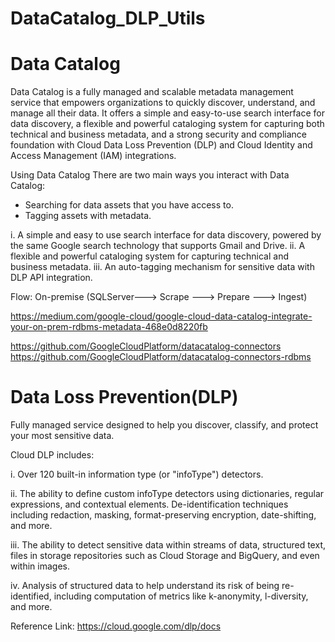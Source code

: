 # DataCatalog_DLP_Utils

# Data Catalog 
Data Catalog is a fully managed and scalable metadata management service that empowers organizations to quickly discover, understand, and manage all their data.
It offers a simple and easy-to-use search interface for data discovery, a flexible and powerful cataloging system for capturing both technical and business metadata, and a strong security and compliance foundation with Cloud Data Loss Prevention (DLP) and Cloud Identity and Access Management (IAM) integrations.


Using Data Catalog
There are two main ways you interact with Data Catalog:
- Searching for data assets that you have access to.
- Tagging assets with metadata.

i.   A simple and easy to use search interface for data discovery, powered by the same Google search technology that supports Gmail and Drive.
ii.  A flexible and powerful cataloging system for capturing technical and business metadata.
iii. An auto-tagging mechanism for sensitive data with DLP API integration.

Flow: On-premise (SQLServer---> Scrape ---> Prepare ---> Ingest)

https://medium.com/google-cloud/google-cloud-data-catalog-integrate-your-on-prem-rdbms-metadata-468e0d8220fb

https://github.com/GoogleCloudPlatform/datacatalog-connectors
https://github.com/GoogleCloudPlatform/datacatalog-connectors-rdbms


# Data Loss Prevention(DLP)
Fully managed service designed to help you discover, classify, and protect your most sensitive data.

Cloud DLP includes:

i. Over 120 built-in information type (or "infoType") detectors.

ii. The ability to define custom infoType detectors using dictionaries, regular expressions, and contextual elements.
De-identification techniques including redaction, masking, format-preserving encryption, date-shifting, and more.

iii. The ability to detect sensitive data within streams of data, structured text, files in storage repositories such as Cloud Storage and BigQuery, and even within images.

iv. Analysis of structured data to help understand its risk of being re-identified, including computation of metrics like k-anonymity, l-diversity, and more.

Reference Link: https://cloud.google.com/dlp/docs

